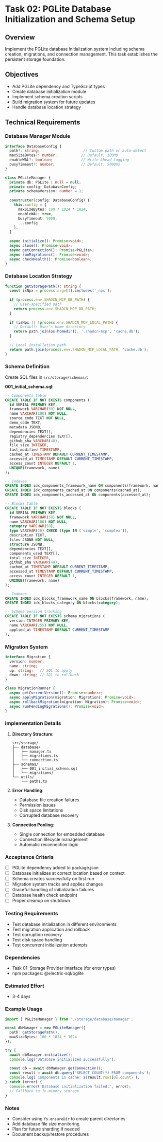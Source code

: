 # Task 02: PGLite Database Initialization and Schema Setup

## Overview
Implement the PGLite database initialization system including schema creation, migrations, and connection management. This task establishes the persistent storage foundation.

## Objectives
- Add PGLite dependency and TypeScript types
- Create database initialization module
- Implement schema creation scripts
- Build migration system for future updates
- Handle database location strategy

## Technical Requirements

### Database Manager Module
```typescript
interface DatabaseConfig {
  path?: string;                    // Custom path or auto-detect
  maxSizeBytes?: number;           // Default: 100MB
  enableWAL?: boolean;             // Write-Ahead Logging
  busyTimeout?: number;            // Default: 5000ms
}

class PGLiteManager {
  private db: PGLite | null = null;
  private config: DatabaseConfig;
  private schemaVersion: number = 1;
  
  constructor(config: DatabaseConfig) {
    this.config = {
      maxSizeBytes: 100 * 1024 * 1024,
      enableWAL: true,
      busyTimeout: 5000,
      ...config
    };
  }
  
  async initialize(): Promise<void>;
  async close(): Promise<void>;
  async getConnection(): Promise<PGLite>;
  async runMigrations(): Promise<void>;
  async checkHealth(): Promise<boolean>;
}
```

### Database Location Strategy
```typescript
function getStoragePath(): string {
  const isNpx = process.argv[1].includes('_npx');
  
  if (process.env.SHADCN_MCP_DB_PATH) {
    // User-specified path
    return process.env.SHADCN_MCP_DB_PATH;
  }
  
  if (isNpx || !process.env.SHADCN_MCP_LOCAL_PATH) {
    // Default: User's home directory
    return path.join(os.homedir(), '.shadcn-mcp', 'cache.db');
  }
  
  // Local installation path
  return path.join(process.env.SHADCN_MCP_LOCAL_PATH, 'cache.db');
}
```

### Schema Definition
Create SQL files in `src/storage/schemas/`:

**001_initial_schema.sql**:
```sql
-- Components table
CREATE TABLE IF NOT EXISTS components (
  id SERIAL PRIMARY KEY,
  framework VARCHAR(50) NOT NULL,
  name VARCHAR(100) NOT NULL,
  source_code TEXT NOT NULL,
  demo_code TEXT,
  metadata JSONB,
  dependencies TEXT[],
  registry_dependencies TEXT[],
  github_sha VARCHAR(40),
  file_size INTEGER,
  last_modified TIMESTAMP,
  cached_at TIMESTAMP DEFAULT CURRENT_TIMESTAMP,
  accessed_at TIMESTAMP DEFAULT CURRENT_TIMESTAMP,
  access_count INTEGER DEFAULT 1,
  UNIQUE(framework, name)
);

-- Indexes
CREATE INDEX idx_components_framework_name ON components(framework, name);
CREATE INDEX idx_components_cached_at ON components(cached_at);
CREATE INDEX idx_components_accessed_at ON components(accessed_at);

-- Blocks table
CREATE TABLE IF NOT EXISTS blocks (
  id SERIAL PRIMARY KEY,
  framework VARCHAR(50) NOT NULL,
  name VARCHAR(100) NOT NULL,
  category VARCHAR(50),
  type VARCHAR(20) CHECK (type IN ('simple', 'complex')),
  description TEXT,
  files JSONB NOT NULL,
  structure JSONB,
  dependencies TEXT[],
  components_used TEXT[],
  total_size INTEGER,
  github_sha VARCHAR(40),
  cached_at TIMESTAMP DEFAULT CURRENT_TIMESTAMP,
  accessed_at TIMESTAMP DEFAULT CURRENT_TIMESTAMP,
  access_count INTEGER DEFAULT 1,
  UNIQUE(framework, name)
);

-- Indexes
CREATE INDEX idx_blocks_framework_name ON blocks(framework, name);
CREATE INDEX idx_blocks_category ON blocks(category);

-- Schema version tracking
CREATE TABLE IF NOT EXISTS schema_migrations (
  version INTEGER PRIMARY KEY,
  name VARCHAR(255) NOT NULL,
  applied_at TIMESTAMP DEFAULT CURRENT_TIMESTAMP
);
```

### Migration System
```typescript
interface Migration {
  version: number;
  name: string;
  up: string;   // SQL to apply
  down: string; // SQL to rollback
}

class MigrationRunner {
  async getCurrentVersion(): Promise<number>;
  async applyMigration(migration: Migration): Promise<void>;
  async rollbackMigration(migration: Migration): Promise<void>;
  async runPendingMigrations(): Promise<void>;
}
```

### Implementation Details

1. **Directory Structure**:
   ```
   src/storage/
   ├── database/
   │   ├── manager.ts
   │   ├── migrations.ts
   │   └── connection.ts
   ├── schemas/
   │   ├── 001_initial_schema.sql
   │   └── migrations/
   └── utils/
       └── paths.ts
   ```

2. **Error Handling**:
   - Database file creation failures
   - Permission issues
   - Disk space limitations
   - Corrupted database recovery

3. **Connection Pooling**:
   - Single connection for embedded database
   - Connection lifecycle management
   - Automatic reconnection logic

### Acceptance Criteria
- [ ] PGLite dependency added to package.json
- [ ] Database initializes at correct location based on context
- [ ] Schema creates successfully on first run
- [ ] Migration system tracks and applies changes
- [ ] Graceful handling of initialization failures
- [ ] Database health check endpoint
- [ ] Proper cleanup on shutdown

### Testing Requirements
- Test database initialization in different environments
- Test migration application and rollback
- Test corruption recovery
- Test disk space handling
- Test concurrent initialization attempts

### Dependencies
- Task 01: Storage Provider Interface (for error types)
- npm packages: @electric-sql/pglite

### Estimated Effort
- 3-4 days

### Example Usage
```typescript
import { PGLiteManager } from './storage/database/manager';

const dbManager = new PGLiteManager({
  path: getStoragePath(),
  maxSizeBytes: 100 * 1024 * 1024
});

try {
  await dbManager.initialize();
  console.log('Database initialized successfully');
  
  const db = await dbManager.getConnection();
  const result = await db.query('SELECT COUNT(*) FROM components');
  console.log(`Components in cache: ${result.rows[0].count}`);
} catch (error) {
  console.error('Database initialization failed:', error);
  // Fallback to in-memory storage
}
```

### Notes
- Consider using `fs.ensureDir` to create parent directories
- Add database file size monitoring
- Plan for future sharding if needed
- Document backup/restore procedures
